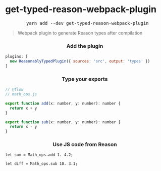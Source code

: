 # get-typed-reason-webpack-plugin

<pre align="center">
  yarn add --dev get-typed-reason-webpack-plugin
</pre>

> Webpack plugin to generate Reason types after compilation

<h3 align="center">
  Add the plugin
</h3>

```js
plugins: [
  new ReasonablyTypedPlugin({ sources: 'src', output: 'types' })
]
```

<h3 align="center">
  Type your exports
</h3>

```js
// @flow
// math_ops.js

export function add(x: number, y: number): number {
  return x + y
}

export function sub(x: number, y: number): number {
  return x - y
}
```

<h3 align="center">
  Use JS code from Reason
</h3>

```reason
let sum = Math_ops.add 1. 4.2;

let diff = Math_ops.sub 10. 3.1;
```

